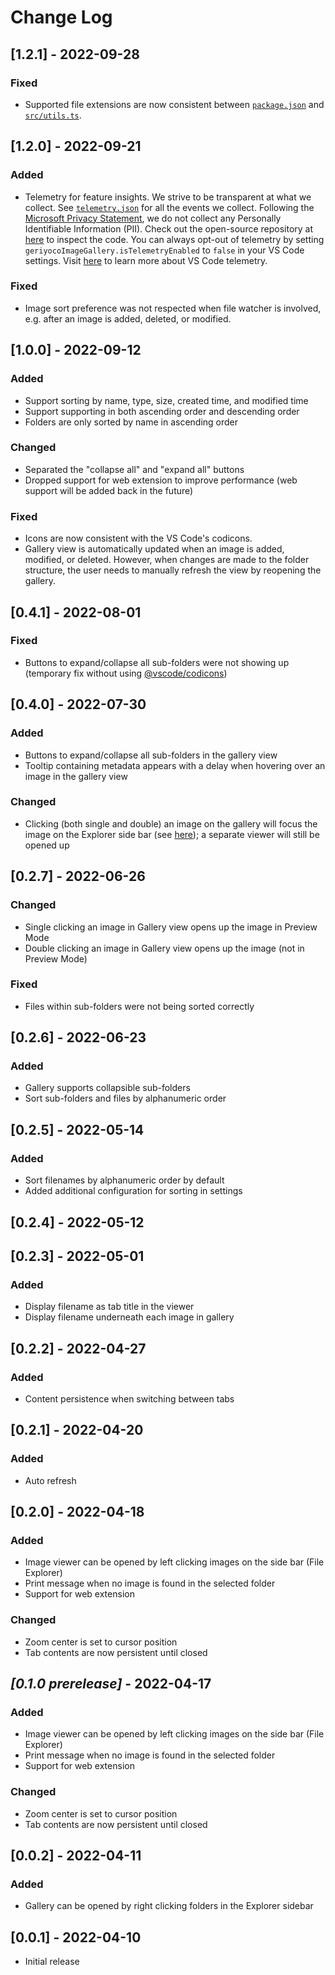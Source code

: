 # Change Log

## [1.2.1] - 2022-09-28
### Fixed
- Supported file extensions are now consistent between [`package.json`](package.json) and [`src/utils.ts`](src/utils.ts).

## [1.2.0] - 2022-09-21
### Added
- Telemetry for feature insights. We strive to be transparent at what we collect. See [`telemetry.json`](telemetry.json) for all the events we collect. Following the [Microsoft Privacy Statement](https://privacy.microsoft.com/en-us/privacystatement), we do not collect any Personally Identifiable Information (PII). Check out the open-source repository at [here](https://github.com/geriyoco/vscode-image-gallery) to inspect the code. You can always opt-out of telemetry by setting `geriyocoImageGallery.isTelemetryEnabled` to `false` in your VS Code settings. Visit [here](https://code.visualstudio.com/docs/getstarted/telemetry) to learn more about VS Code telemetry.

### Fixed
- Image sort preference was not respected when file watcher is involved, e.g. after an image is added, deleted, or modified.

## [1.0.0] - 2022-09-12
### Added
- Support sorting by name, type, size, created time, and modified time
- Support supporting in both ascending order and descending order
- Folders are only sorted by name in ascending order

### Changed
- Separated the "collapse all" and "expand all" buttons
- Dropped support for web extension to improve performance (web support will be added back in the future)

### Fixed
- Icons are now consistent with the VS Code's codicons.
- Gallery view is automatically updated when an image is added, modified, or deleted. However, when changes are made to the folder structure, the user needs to manually refresh the view by reopening the gallery.

## [0.4.1] - 2022-08-01
### Fixed
- Buttons to expand/collapse all sub-folders were not showing up (temporary fix without using [@vscode/codicons](https://github.com/microsoft/vscode-codicons))

## [0.4.0] - 2022-07-30
### Added
- Buttons to expand/collapse all sub-folders in the gallery view
- Tooltip containing metadata appears with a delay when hovering over an image in the gallery view

### Changed
- Clicking (both single and double) an image on the gallery will focus the image on the Explorer side bar (see [here](https://github.com/geriyoco/vscode-image-gallery/pull/75#issue-1284403392)); a separate viewer will still be opened up

## [0.2.7] - 2022-06-26
### Changed
- Single clicking an image in Gallery view opens up the image in Preview Mode
- Double clicking an image in Gallery view opens up the image (not in Preview Mode)

### Fixed
- Files within sub-folders were not being sorted correctly

## [0.2.6] - 2022-06-23
### Added
- Gallery supports collapsible sub-folders
- Sort sub-folders and files by alphanumeric order

## [0.2.5] - 2022-05-14
### Added
- Sort filenames by alphanumeric order by default
- Added additional configuration for sorting in settings

## [0.2.4] - 2022-05-12

## [0.2.3] - 2022-05-01
### Added
- Display filename as tab title in the viewer
- Display filename underneath each image in gallery

## [0.2.2] - 2022-04-27
### Added
- Content persistence when switching between tabs

## [0.2.1] - 2022-04-20
### Added
- Auto refresh

## [0.2.0] - 2022-04-18
### Added
- Image viewer can be opened by left clicking images on the side bar (File Explorer)
- Print message when no image is found in the selected folder
- Support for web extension

### Changed
- Zoom center is set to cursor position
- Tab contents are now persistent until closed

## _[0.1.0 prerelease]_ - 2022-04-17
### Added
- Image viewer can be opened by left clicking images on the side bar (File Explorer)
- Print message when no image is found in the selected folder
- Support for web extension

### Changed
- Zoom center is set to cursor position
- Tab contents are now persistent until closed

## [0.0.2] - 2022-04-11
### Added
- Gallery can be opened by right clicking folders in the Explorer sidebar

## [0.0.1] - 2022-04-10
- Initial release
